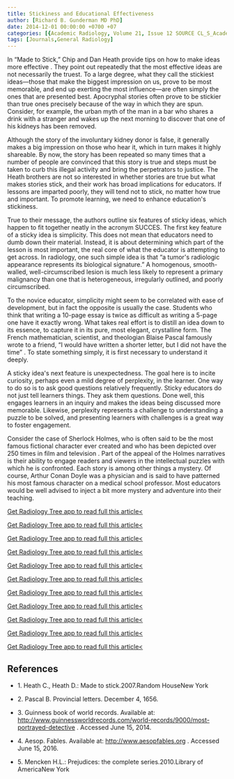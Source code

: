 ```yaml
---
title: Stickiness and Educational Effectiveness
author: [Richard B. Gunderman MD PhD]
date: 2014-12-01 00:00:00 +0700 +07
categories: [{Academic Radiology, Volume 21, Issue 12 SOURCE CL_S_AcademicRadiologyVolume21Issue12 1}]
tags: [Journals,General Radiology]
---
```

In “Made to Stick,” Chip and Dan Heath provide tips on how to make ideas more effective . They point out repeatedly that the most effective ideas are not necessarily the truest. To a large degree, what they call the stickiest ideas—those that make the biggest impression on us, prove to be most memorable, and end up exerting the most influence—are often simply the ones that are presented best. Apocryphal stories often prove to be stickier than true ones precisely because of the way in which they are spun. Consider, for example, the urban myth of the man in a bar who shares a drink with a stranger and wakes up the next morning to discover that one of his kidneys has been removed.

Although the story of the involuntary kidney donor is false, it generally makes a big impression on those who hear it, which in turn makes it highly shareable. By now, the story has been repeated so many times that a number of people are convinced that this story is true and steps must be taken to curb this illegal activity and bring the perpetrators to justice. The Heath brothers are not so interested in whether stories are true but what makes stories stick, and their work has broad implications for educators. If lessons are imparted poorly, they will tend not to stick, no matter how true and important. To promote learning, we need to enhance education's stickiness.

True to their message, the authors outline six features of sticky ideas, which happen to fit together neatly in the acronym SUCCES. The first key feature of a sticky idea is simplicity. This does not mean that educators need to dumb down their material. Instead, it is about determining which part of the lesson is most important, the real core of what the educator is attempting to get across. In radiology, one such simple idea is that “a tumor's radiologic appearance represents its biological signature.” A homogenous, smooth-walled, well-circumscribed lesion is much less likely to represent a primary malignancy than one that is heterogeneous, irregularly outlined, and poorly circumscribed.

To the novice educator, simplicity might seem to be correlated with ease of development, but in fact the opposite is usually the case. Students who think that writing a 10-page essay is twice as difficult as writing a 5-page one have it exactly wrong. What takes real effort is to distill an idea down to its essence, to capture it in its pure, most elegant, crystalline form. The French mathematician, scientist, and theologian Blaise Pascal famously wrote to a friend, “I would have written a shorter letter, but I did not have the time” . To state something simply, it is first necessary to understand it deeply.

A sticky idea's next feature is unexpectedness. The goal here is to incite curiosity, perhaps even a mild degree of perplexity, in the learner. One way to do so is to ask good questions relatively frequently. Sticky educators do not just tell learners things. They ask them questions. Done well, this engages learners in an inquiry and makes the ideas being discussed more memorable. Likewise, perplexity represents a challenge to understanding a puzzle to be solved, and presenting learners with challenges is a great way to foster engagement.

Consider the case of Sherlock Holmes, who is often said to be the most famous fictional character ever created and who has been depicted over 250 times in film and television . Part of the appeal of the Holmes narratives is their ability to engage readers and viewers in the intellectual puzzles with which he is confronted. Each story is among other things a mystery. Of course, Arthur Conan Doyle was a physician and is said to have patterned his most famous character on a medical school professor. Most educators would be well advised to inject a bit more mystery and adventure into their teaching.

[Get Radiology Tree app to read full this article<](https://clinicalpub.com/app)

[Get Radiology Tree app to read full this article<](https://clinicalpub.com/app)

[Get Radiology Tree app to read full this article<](https://clinicalpub.com/app)

[Get Radiology Tree app to read full this article<](https://clinicalpub.com/app)

[Get Radiology Tree app to read full this article<](https://clinicalpub.com/app)

[Get Radiology Tree app to read full this article<](https://clinicalpub.com/app)

[Get Radiology Tree app to read full this article<](https://clinicalpub.com/app)

[Get Radiology Tree app to read full this article<](https://clinicalpub.com/app)

[Get Radiology Tree app to read full this article<](https://clinicalpub.com/app)

[Get Radiology Tree app to read full this article<](https://clinicalpub.com/app)

[Get Radiology Tree app to read full this article<](https://clinicalpub.com/app)

## References

- 1\. Heath C., Heath D.: Made to stick.2007.Random HouseNew York


- 2\.  Pascal B. Provincial letters. December 4, 1656.


- 3\.  Guinness book of world records. Available at:  http://www.guinnessworldrecords.com/world-records/9000/most-portrayed-detective  . Accessed June 15, 2014.


- 4\.  Aesop. Fables. Available at:  http://www.aesopfables.org  . Accessed June 15, 2016.


- 5\. Mencken H.L.: Prejudices: the complete series.2010.Library of AmericaNew York